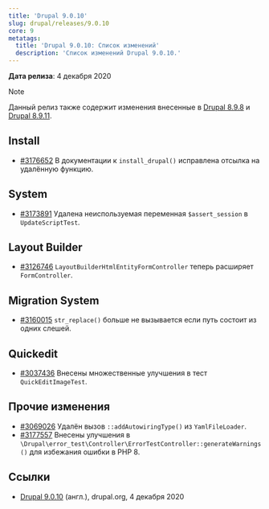 ```yaml
---
title: 'Drupal 9.0.10'
slug: drupal/releases/9.0.10
core: 9
metatags:
  title: 'Drupal 9.0.10: Список изменений'
  description: 'Список изменений Drupal 9.0.10.'
---
```


**Дата релиза**: 4 декабря 2020

> [!NOTE]
> Данный релиз также содержит изменения внесенные в [Drupal 8.9.8](../../../8/8.9.x/8.9.8/index.md) и [Drupal 8.9.11](../../../8/8.9.x/8.9.11/index.md).

## Install

- [#3176652](https://www.drupal.org/project/drupal/issues/3176652) В документации к `install_drupal()` исправлена отсылка на удалённую функцию.

## System

- [#3173891](https://www.drupal.org/project/drupal/issues/3173891) Удалена неиспользуемая переменная `$assert_session` в `UpdateScriptTest`.

## Layout Builder

- [#3126746](https://www.drupal.org/project/drupal/issues/3126746) `LayoutBuilderHtmlEntityFormController` теперь расширяет `FormController`.

## Migration System

- [#3160015](https://www.drupal.org/project/drupal/issues/3160015) `str_replace()` больше не вызывается если путь состоит из одних слешей.

## Quickedit

- [#3037436](https://www.drupal.org/project/drupal/issues/3037436) Внесены множественные улучшения в тест `QuickEditImageTest`.

## Прочие изменения

- [#3069026](https://www.drupal.org/project/drupal/issues/3069026) Удалён вызов `::addAutowiringType()` из `YamlFileLoader`.
- [#3177557](https://www.drupal.org/project/drupal/issues/3177557) Внесены улучшения в `\Drupal\error_test\Controller\ErrorTestController::generateWarnings()` для избежания ошибки в PHP 8.

## Ссылки

- [Drupal 9.0.10](https://www.drupal.org/project/drupal/releases/9.0.10) (англ.), drupal.org, 4 декабря 2020